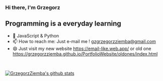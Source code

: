 ### Hi there, I'm Grzegorz  


## Programming is a everyday learning

- 🌱 JavaScript & Python
- 📫 How to reach me: Just e-mail me ! gzgrzegorzziemba@gmail.com
- 😄 Just visit my new website https://email-like.web.app/ or old one https://grzegorzziemba.github.io/PortfolioWebsite/oldones/index.html

<br />

[![GrzegorzZiemba's github stats](https://github-readme-stats.vercel.app/api?username=GrzegorzZiemba&show_icons=true&theme=dracula)](https://github.com/GrzegorzZiemba/github-readme-stats)


<!--
**GrzegorzZiemba/GrzegorzZiemba** is a ✨ _special_ ✨ repository because its `README.md` (this file) appears on your GitHub profile.

Here are some ideas to get you started:

- 🔭 I’m currently working on ...
- 🌱 I’m currently learning ...
- 👯 I’m looking to collaborate on ...
- 🤔 I’m looking for help with ...
- 💬 Ask me about ...
- 📫 How to reach me: ...
- 😄 Pronouns: ...
- ⚡ Fun fact: ...
-->

